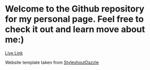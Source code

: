 # Welcome to the Github repository for my personal page. Feel free to check it out and learn move about me:) 
[Live Link](https://celestialskyz.github.io/)

Website template taken from [StyleshoutDazzle](https://www.styleshout.com)

